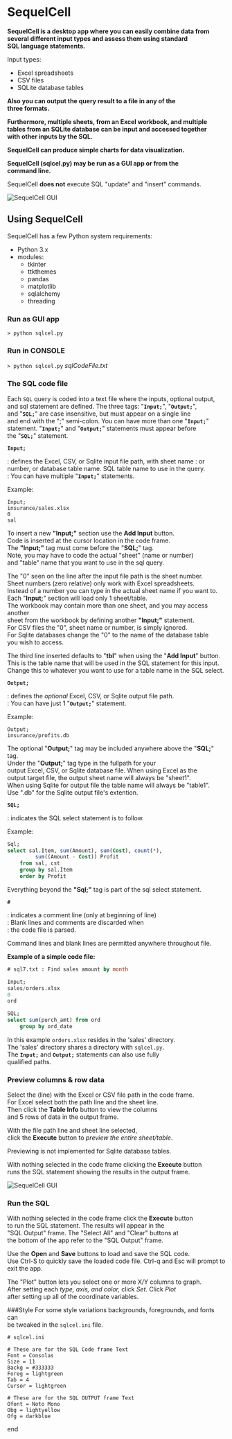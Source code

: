 # SequelCell

**SequelCell is a desktop app where you can easily combine data from  
several different input types and assess them using standard  
SQL language statements.**

Input types:  
- Excel spreadsheets
- CSV files
- SQLite database tables

**Also you can output the query result to a file in any of the  
three formats.**

**Furthermore, multiple sheets, from an Excel workbook, and multiple  
tables from an SQLite database can be input and accessed together  
with other inputs by the SQL.**  

**SequelCell can produce simple charts for data visualization.**  

**SequelCell (sqlcel.py) may be run as a GUI app or from the  
command line.**

SequelCell **does not** execute SQL "update" and "insert" commands.

![SequelCell GUI](images/sequelcell_2.png "Plot Resultset")

## Using SequelCell

SequelCell has a few Python system requirements:

- Python 3.x
- modules:
  - tkinter
  - ttkthemes
  - pandas
  - matplotlib
  - sqlalchemy
  - threading

### Run as GUI app
`> python sqlcel.py` 

### Run in CONSOLE
`> python sqlcel.py` _sqlCodeFile.txt_

### The SQL code file
Each `SQL` query is coded into a text file where the inputs, optional output,  
and sql statement are defined. The three tags: "__`Input;`__", "__`Output;`__",  
and "__`SQL;`__" are case insensitive, but must appear on a single line  
and end with the ";" semi-colon. You can have more than one "__`Input;`__"  
statement. "__`Input;`__" and "__`Output;`__" statements must appear before  
the "__`SQL;`__" statement.

__`Input;`__

: defines the Excel, CSV, or Sqlite input file path, with sheet name
: or number, or database table name. SQL table name to use in the query.  
: You can have multiple "__`Input;`__" statements.

Example:
```
Input;
insurance/sales.xlsx
0
sal
```
To insert a new **"Input;"** section use the __Add Input__ button.  
Code is inserted at the cursor location in the code frame.  
The **"Input;"** tag must come before the "__SQL;__" tag.  
Note, you may have to code the actual "sheet" (name or number)  
and "table" name that you want to use in the sql query.

The "0" seen on the line after the input file path is the sheet number.  
Sheet numbers (zero relative) only work with Excel spreadsheets.  
Instead of a number you can type in the actual sheet name if you want to.  
Each "__Input;__" section will load only 1 sheet/table.  
The workbook may contain more than one sheet, and you may access another  
sheet from the workbook by defining another **"Input;"** statement.  
For CSV files the "0", sheet name or number, is simply ignored.  
For Sqlite databases change the "0" to the name of the database table  
you wish to access.

The third line inserted defaults to "__tbl__" when using the "__Add Input__" button.  
This is the table name that will be used in the SQL statement for this input.  
Change this to whatever you want to use for a table name in the SQL select.

__`Output;`__ 

: defines the _optional_ Excel, CSV, or Sqlite output file path.  
: You can have just 1 "__`Output;`__" statement.

Example:
```
Output;
insurance/profits.db
```
The optional "__Output;__" tag may be included anywhere above the "__SQL;__" tag.  
Under the "__Output;__" tag type in the fullpath for your  
output Excel, CSV, or Sqlite database file. When using Excel as the  
output target file, the output sheet name will always be "sheet1".  
When using Sqlite for output file the table name will always be "table1".  
Use ".db" for the Sqlite output file's extention.

__`SQL;`__ 

: indicates the SQL select statement is to follow.

Example:
```sql
Sql;
select sal.Item, sum(Amount), sum(Cost), count(*), 
		 sum((Amount - Cost)) Profit
    from sal, cst
    group by sal.Item
    order by Profit
```
Everything beyond the **"Sql;"** tag is part of the sql select statement.  

__`#`__ 

: indicates a comment line (only at beginning of line)  
: Blank lines and comments are discarded when  
: the code file is parsed.  

Command lines and blank lines are permitted anywhere throughout file.

**Example of a simple code file:**  
```sql
# sql7.txt : Find sales amount by month

Input;
sales/orders.xlsx
0
ord

SQL;
select sum(purch_amt) from ord
	group by ord_date
```  
In this example `orders.xlsx` resides in the 'sales' directory.  
The 'sales' directory shares a directory with `sqlcel.py`.  
The **`Input;`** and **`Output;`** statements can also use fully  
qualified paths. 

### Preview columns & row data
Select the (line) with the Excel or CSV file path in the code frame.  
For Excel select both the path line and the sheet line.  
Then click the __Table Info__ button to view the columns  
and 5 rows of data in the output frame.

With the file path line and sheet line selected,  
click the __Execute__ button to _preview the entire sheet/table_.

Previewing is not implemented for Sqlite database tables.

With nothing selected in the code frame clicking the __Execute__ button  
runs the SQL statement showing the results in the output frame.  

![SequelCell GUI](images/sequelcell_1.png "View Columns")

### Run the SQL
With nothing selected in the code frame click the __Execute__ button  
to run the SQL statement. The results will appear in the  
"SQL Output" frame. The "Select All" and "Clear" buttons at  
the bottom of the app refer to the "SQL Output" frame.

Use the __Open__ and __Save__ buttons to load and save the SQL code.  
Use Ctrl-S to quickly save the loaded code file. Ctrl-q and Esc will 
prompt to exit the app.

The "Plot" button lets you select one or more X/Y columns to graph.  
After setting each _type, axis, and color,_ click _Set_. Click _Plot_  
after setting up all of the coordinate variables.

###Style
For some style variations backgrounds, foregrounds, and fonts can  
be tweaked in the `sqlcel.ini` file.

```text
# sqlcel.ini

# These are for the SQL Code frame Text
Font = Consolas
Size = 11
Backg = #333333
Foreg = lightgreen
Tab = 4
Cursor = lightgreen

# These are for the SQL OUTPUT frame Text
Ofont = Noto Mono
Obg = lightyellow
Ofg = darkblue

```

end
